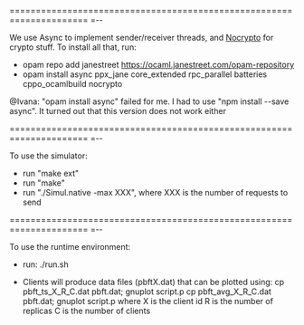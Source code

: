 =====================================================================
=--

We use Async to implement sender/receiver threads, and
[Nocrypto](http://mirleft.github.io/ocaml-nocrypto/doc/index.html) for
crypto stuff.  To install all that, run:

- opam repo add janestreet https://ocaml.janestreet.com/opam-repository
- opam install async ppx_jane core_extended rpc_parallel batteries cppo_ocamlbuild nocrypto


@Ivana: "opam install async" failed for me. I had to use
"npm install --save async". It turned out that this version does not work either

=====================================================================
=--

To use the simulator:

- run "make ext"
- run "make"
- run "./Simul.native -max XXX", where XXX is the number of requests
  to send


=====================================================================
=--

To use the runtime environment:

- run: ./run.sh

- Clients will produce data files (pbftX.dat) that can be plotted using:
    cp pbft_ts_X_R_C.dat pbft.dat; gnuplot script.p
    cp pbft_avg_X_R_C.dat pbft.dat; gnuplot script.p
  where X is the client id
        R is the number of replicas
	C is the number of clients
